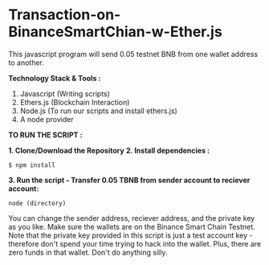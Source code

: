 # Transaction-on-BinanceSmartChian-w-Ether.js
This javascript program will send 0.05 testnet BNB from one wallet address to another.

**Technology Stack & Tools :**
1. Javascript (Writing scripts)
2. Ethers.js (Blockchain Interaction)
3. Node.js (To run our scripts and install ethers.js)
4. A node provider 

**TO RUN THE SCRIPT :**

**1. Clone/Download the Repository**
**2. Install dependencies :**

```
$ npm install
```

**3. Run the script - Transfer 0.05 TBNB from sender account to reciever account:** 

```
node (directory)
```
You can change the sender address, reciever address, and the private key as you like.  Make sure the wallets are on the Binance Smart Chain Testnet.  Note that the private key provided in this script is just a test account key - therefore don't spend your time trying to hack into the wallet.  Plus, there are zero funds in that wallet.  Don't do anything silly.







